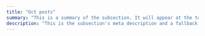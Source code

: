```yaml
---
title: "Oct posts"
summary: "This is a summary of the subsection. It will appear at the top of the page."
description: "This is the subsection's meta description and a fallback if no summary is added."
---
```

